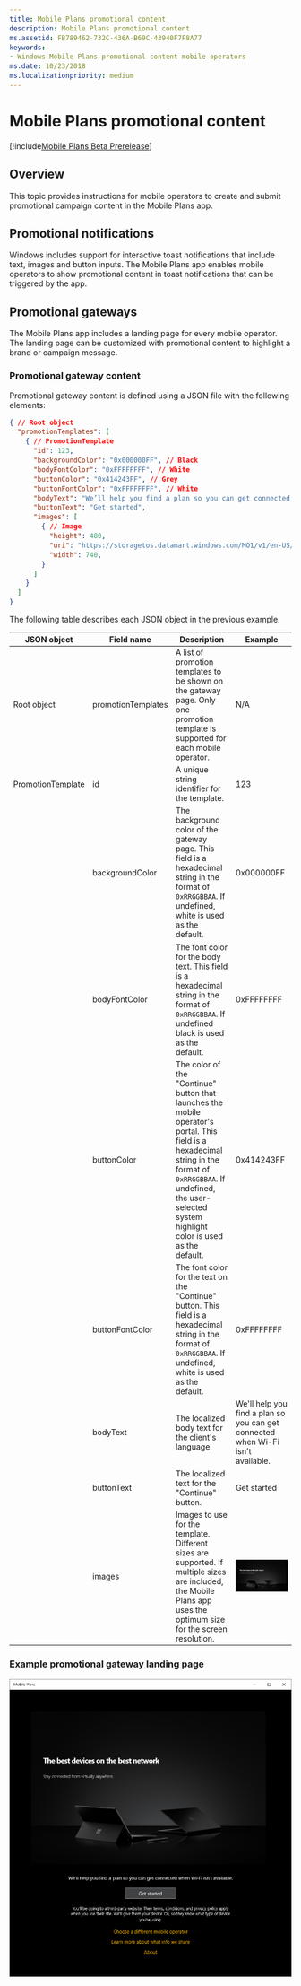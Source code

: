 ```yaml
---
title: Mobile Plans promotional content
description: Mobile Plans promotional content
ms.assetid: FB789462-732C-436A-B69C-43940F7F8A77
keywords:
- Windows Mobile Plans promotional content mobile operators
ms.date: 10/23/2018
ms.localizationpriority: medium
---
```


# Mobile Plans promotional content

[!include[Mobile Plans Beta Prerelease](../mobile-plans-beta-prerelease.md)]

## Overview

This topic provides instructions for mobile operators to create and submit promotional campaign content in the Mobile Plans app.

## Promotional notifications

Windows includes support for interactive toast notifications that include text, images and button inputs. The Mobile Plans app enables mobile operators to show promotional content in toast notifications that can be triggered by the app.

## Promotional gateways

The Mobile Plans app includes a landing page for every mobile operator. The landing page can be customized with promotional content to highlight a brand or campaign message.

### Promotional gateway content

Promotional gateway content is defined using a JSON file with the following elements:

```JSON
{ // Root object
  "promotionTemplates": [
    { // PromotionTemplate
      "id": 123,
      "backgroundColor": "0x000000FF", // Black
      "bodyFontColor": "0xFFFFFFFF", // White
      "buttonColor": "0x414243FF", // Grey
      "buttonFontColor": "0xFFFFFFFF", // White
      "bodyText": "We’ll help you find a plan so you can get connected when W-Fi isn’t available",
      "buttonText": "Get started",
      "images": [
        { // Image
          "height": 480,
          "uri": "https://storagetos.datamart.windows.com/MO1/v1/en-US/landing740x480.png",
          "width": 740,
        }
      ]
    }
  ]
}
```

The following table describes each JSON object in the previous example.

| JSON object | Field name | Description | Example |
| --- | --- | --- | --- |
| Root object | promotionTemplates | A list of promotion templates to be shown on the gateway page. Only one promotion template is supported for each mobile operator. | N/A |
| PromotionTemplate | id | A unique string identifier for the template. | 123 |
|   | backgroundColor | The background color of the gateway page. This field is a hexadecimal string in the format of `0xRRGGBBAA`. If undefined, white is used as the default. | 0x000000FF |
|   | bodyFontColor | The font color for the body text. This field is a hexadecimal string in the format of `0xRRGGBBAA`. If undefined black is used as the default. | 0xFFFFFFFF |
|   | buttonColor | The color of the "Continue" button that launches the mobile operator's portal. This field is a hexadecimal string in the format of `0xRRGGBBAA`. If undefined, the user-selected system highlight color is used as the default. | 0x414243FF |
|   | buttonFontColor | The font color for the text on the "Continue" button. This field is a hexadecimal string in the format of `0xRRGGBBAA`. If undefined, white is used as the default. | 0xFFFFFFFF | 
|   | bodyText | The localized body text for the client's language. | We'll help you find a plan so you can get connected when Wi-Fi isn't available. |
|   | buttonText | The localized text for the "Continue" button. | Get started |
|   | images | Images to use for the template. Different sizes are supported. If multiple sizes are included, the Mobile Plans app uses the optimum size for the screen resolution. | ![Mobile plans Surface landing page example, 780x480](images/mobile_plans_surface_landing_780x480.png) |

### Example promotional gateway landing page

![Example promotional gateway landing page in the Mobile Plans app](images/mobile_plans_sample_landing_page.png)